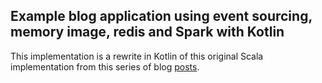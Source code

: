 Example blog application using event sourcing, memory image, redis and Spark with Kotlin
---

This implementation is a rewrite in Kotlin of this original Scala implementation from this series of blog [posts](http://blog.zilverline.com/2012/07/04/simple-event-sourcing-introduction-part-1/).  